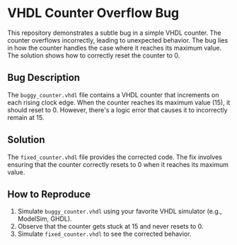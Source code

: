 # VHDL Counter Overflow Bug

This repository demonstrates a subtle bug in a simple VHDL counter. The counter overflows incorrectly, leading to unexpected behavior. The bug lies in how the counter handles the case where it reaches its maximum value.  The solution shows how to correctly reset the counter to 0. 

## Bug Description

The `buggy_counter.vhdl` file contains a VHDL counter that increments on each rising clock edge.  When the counter reaches its maximum value (15), it should reset to 0. However, there's a logic error that causes it to incorrectly remain at 15. 

## Solution

The `fixed_counter.vhdl` file provides the corrected code. The fix involves ensuring that the counter correctly resets to 0 when it reaches its maximum value. 

## How to Reproduce

1.  Simulate `buggy_counter.vhdl` using your favorite VHDL simulator (e.g., ModelSim, GHDL).
2. Observe that the counter gets stuck at 15 and never resets to 0.
3. Simulate `fixed_counter.vhdl` to see the corrected behavior. 